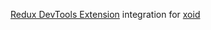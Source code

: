 [Redux DevTools Extension](https://github.com/zalmoxisus/redux-devtools-extension) integration for [xoid](https://xoid.dev)